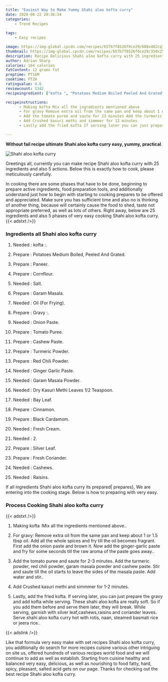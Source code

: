 ```yaml
---
title: "Easiest Way to Make Yummy Shahi aloo kofta curry"
date: 2020-08-22 20:36:54
categories:
    - Trend Recipes
    
tags:
    - Easy recipes

image: https://img-global.cpcdn.com/recipes/b57b7f8526f0ce29/680x482cq70/shahi-aloo-kofta-curry-recipe-main-photo.jpg
thumbnail: https://img-global.cpcdn.com/recipes/b57b7f8526f0ce29/350x250cq70/shahi-aloo-kofta-curry-recipe-main-photo.jpg
description: Recipe Delicious Shahi aloo kofta curry with 25 ingredients and 5 stages of easy cooking.
author: Adrian Sharp
calories: 164 calories
fatContent: 12 grams fat
preptime: PT16M
cooktime: PT2H
ratingvalue: 4.6
reviewcount: 1342
recipeingredient: ["kofta ", "Potatoes Medium Boiled Peeled And Grated", "Paneer", "Cornflour", "Salt", "Garam Masala", "Oil For Frying", "Gravy ", "Onion Paste", "Tomato Puree", "Cashew Paste", "Turmeric Powder", "Red Chili Powder", "Ginger Garlic Paste", "Garam Masala Powder", "Dry Kasuri Methi Leaves 12 Teaspoon", "Bay Leaf", "Cinnamon", "Black Cardamom", "Fresh Cream", "2", "Silver Leaf", "Fresh Coriander", "Cashews", "Raisins"]

recipeinstructions: 
      - Making kofta Mix all the ingredients mentioned above 
      - For gravy Remove extra oil from the same pan and keep about 1 or 15 tbsp oil Add all the whole spices and fry till the oil becomes fragrant First add the onion paste and brown it Now add the gingergarlic paste and fry for some seconds till the raw aroma of the paste goes away 
      - Add the tomato puree and saute for 23 minutes Add the turmeric powder red chili powder garam masala powder and cashew paste Stir and saute till the oil starts to leave the sides of the masala paste Add water and stir 
      - Add Crushed kasuri methi and simmmer for 12 minutes 
      - Lastly add the fried kofta If serving later you can just prepare the gravy and add kofta while serving These shahi aloo kofta are really soft So if you add them before and serve them later they will break While serving garnish with silver leafcashewsraisins and coriander leaves Serve shahi aloo kofta curry hot with rotis naan steamed basmati rice or jeera rice

---
```




**Without fail recipe ultimate Shahi aloo kofta curry easy, yummy, practical**. 


![Shahi aloo kofta curry](https://img-global.cpcdn.com/recipes/b57b7f8526f0ce29/680x482cq70/shahi-aloo-kofta-curry-recipe-main-photo.jpg "Shahi aloo kofta curry")




Greetings all, currently you can make recipe Shahi aloo kofta curry with 25 ingredients and also 5 actions. Below this is exactly how to cook, please meticulously carefully.

In cooking there are some phases that have to be done, beginning to prepare active ingredients, food preparation tools, and additionally understand just how to begin with starting to cooking prepares to be offered and appreciated. Make sure you has sufficient time and also no is thinking of another thing, because will certainly cause the food to shed, taste not appropriate preferred, as well as lots of others. Right away, below are 25 ingredients and also 5 phases of very easy cooking Shahi aloo kofta curry.
{{< adstxt />}}

### Ingredients all Shahi aloo kofta curry


1. Needed  : kofta :.

1. Prepare  : Potatoes Medium Boiled, Peeled And Grated.

1. Prepare  : Paneer.

1. Prepare  : Cornflour.

1. Needed  : Salt.

1. Prepare  : Garam Masala.

1. Needed  : Oil (For Frying).

1. Prepare  : Gravy :.

1. Needed  : Onion Paste.

1. Prepare  : Tomato Puree.

1. Prepare  : Cashew Paste.

1. Prepare  : Turmeric Powder.

1. Prepare  : Red Chili Powder.

1. Needed  : Ginger Garlic Paste.

1. Needed  : Garam Masala Powder.

1. Needed  : Dry Kasuri Methi Leaves 1/2 Teaspoon.

1. Needed  : Bay Leaf.

1. Prepare  : Cinnamon.

1. Prepare  : Black Cardamom.

1. Needed  : Fresh Cream.

1. Needed  : 2.

1. Prepare  : Silver Leaf.

1. Prepare  : Fresh Coriander.

1. Needed  : Cashews.

1. Needed  : Raisins.



If all ingredients Shahi aloo kofta curry its prepared| prepares}, We are entering into the cooking stage. Below is how to preparing with very easy.

### Process Cooking Shahi aloo kofta curry

{{< adstxt />}}


1. Making kofta :Mix all the ingredients mentioned above..



1. For gravy: Remove extra oil from the same pan and keep about 1 or 1.5 tbsp oil. Add all the whole spices and fry till the oil becomes fragrant. First add the onion paste and brown it. Now add the ginger-garlic paste and fry for some seconds till the raw aroma of the paste goes away..



1. Add the tomato puree and saute for 2-3 minutes. Add the turmeric powder, red chili powder, garam masala powder and cashew paste. Stir and saute till the oil starts to leave the sides of the masala paste. Add water and stir..



1. Add Crushed kasuri methi and simmmer for 1-2 minutes.



1. Lastly, add the fried kofta. If serving later, you can just prepare the gravy and add kofta while serving. These shahi aloo kofta are really soft. So if you add them before and serve them later, they will break. While serving, garnish with silver leaf,cashews,raisins and coriander leaves. Serve shahi aloo kofta curry hot with rotis, naan, steamed basmati rice or jeera rice..





{{< adslink />}}

Like that formula very easy make with set recipes Shahi aloo kofta curry, you additionally do search for more recipes cuisine various other intriguing on site us, offered hundreds of various recipes world food and we will continue to add as well as establish. Starting from cuisine healthy and balanced very easy, delicious, as well as nourishing to food fatty, hard, spicy, pleasant, salted acid gets on our page. Thanks for checking out the best recipe Shahi aloo kofta curry.
